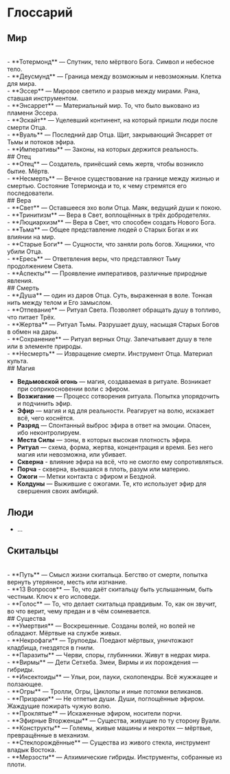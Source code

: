 # Глоссарий
## Мир
<br>
- **Тотермонд** — Спутник, тело мёртвого Бога. Символ и небесное тело.<br>
- **Деусмунд** — Граница между возможным и невозможным. Клетка для мира.<br>
- **Эссер** — Мировое светило и разрыв между мирами. Рана, ставшая инструментом.<br>
- **Энсаррет** — Материальный мир. То, что было выковано из пламени Эссера.<br>
- **Эскайт** — Уцелевший континент, на который пришли люди после смерти Отца.<br>
- **Вуаль** — Последний дар Отца. Щит, закрывающий Энсаррет от Тьмы и потоков эфира.<br>
- **Императивы** — Законы, на которых держится реальность.<br>
## Отец
<br>
- **Отец** — Создатель, принёсший семь жертв, чтобы возникло бытие. Мёртв.<br>
- **Несмерть** — Вечное существование на границе между жизнью и смертью. Состояние Тотермонда и то, к чему стремятся его последователи.<br>
## Вера
<br>
- **Свет** — Оставшееся эхо воли Отца. Маяк, ведущий души к покою.<br>
- **Тринитизм** — Вера в Свет, воплощённых в трёх добродетелях.<br>
- **Люциархизм** — Вера в Свет, что способен создать Нового Бога.<br>
- **Тьма** — Общее представление людей о Старых Богах и их влиянии на мир.<br>
- **Старые Боги** — Сущности, что заняли роль богов. Хищники, что убили Отца.<br>
- **Ересь** — Ответвления веры, что представляют Тьму продолжением Света.<br>
- **Аспекты** — Проявление императивов, различные природные явления.<br>
## Смерть
<br>
- **Душа** — один из даров Отца. Суть, выраженная в воле. Тонкая нить между телом и Его замыслом.<br>
- **Отпевание** — Ритуал Света. Позволяет обращать душу в топливо, что питает Трёх.<br>
- **Жертва** — Ритуал Тьмы. Разрушает душу, насыщая Старых Богов в обмен на дары.<br>
- **Сохранение** — Ритуал верных Отцу. Запечатывает душу в теле или в элементе природы.<br>
- **Несмерть** — Извращение смерти. Инструмент Отца. Материал культа.<br>
## Магия

- **Ведьмовской огонь** — магия, создаваемая в ритуале. Возникает при соприкосновении воли с эфиром.<br>
- **Возжигание** — Процесс сотворения ритуала. Попытка упорядочить и подчинить эфир.<br>
- **Эфир** — магия и яд для реальности. Реагирует на волю, искажает всё, чего коснётся.<br>
- **Разряд** — Спонтанный выброс эфира в ответ на эмоции. Опасен, ибо неконтролируем.<br>
- **Места Силы** — зоны, в которых высокая плотность эфира.<br>
- **Ритуал** — схема, форма, жертва, концентрация и время. Без него магия или невозможна, или убивает.<br>
- **Скверна** - влияние эфира на всё, что не смогло ему сопротивляться.<br>
- **Порча** - скверна, въевшаяся в плоть, разум или материю.<br>
- **Ожоги** — Метки контакта с эфиром и Бездной.<br>
- **Колдуны** — Выжившие с ожогами. Те, кто использует эфир для свершения своих амбиций.<br>
## Люди

- ...
## Скитальцы
<br>
- **Путь** — Смысл жизни скитальца. Бегство от смерти, попытка вернуть утерянное, месть или изгнание.<br>
- **13 Вопросов** — То, что даёт скитальцу быть услышанным, быть честным. Ключ к его исповеди.<br>
- **Голос** — То, что делает скитальца правдивым. То, как он звучит, во что верит, чему предан и в чём сомневается.<br>
## Существа
<br>
- **Умертвия** — Воскрешенные. Созданы волей, но волей не обладают. Мёртвые на службе живых.<br>
- **Некрофаги** — Трупоеды. Поедают мёртвых, уничтожают кладбища, гнездятся в гнили.<br>
- **Паразиты** — Черви, споры, глубинники. Живут в недрах мира.<br>
- **Вирмы** — Дети Сетхеба. Змеи, Вирмы и их порождения — гибриды.<br>
- **Инсектоиды** — Ульи, рои, пауки, сколопендры. Всё жужжащее и ползающее.<br>
- **Огры** — Тролли, Огры, Циклопы и иные потомки великанов.<br>
- **Призраки** — Не отпетые души. Души, поглощённые эфиром. Жаждущие пожирать чужую волю.<br>
- **Проклятые** — Искаженные эфиром, носители порчи.<br>
- **Эфирные Вторженцы** — Существа, живущие по ту сторону Вуали.<br>
- **Конструкты** — Големы, живые машины и некротех — мёртвые, превращённые в механизм.<br>
- **Стеклорождённые** — Существа из живого стекла, инструмент владык Востока.<br>
- **Мерзости** — Алхимические гибриды. Инструменты, собранные из плоти.<br>